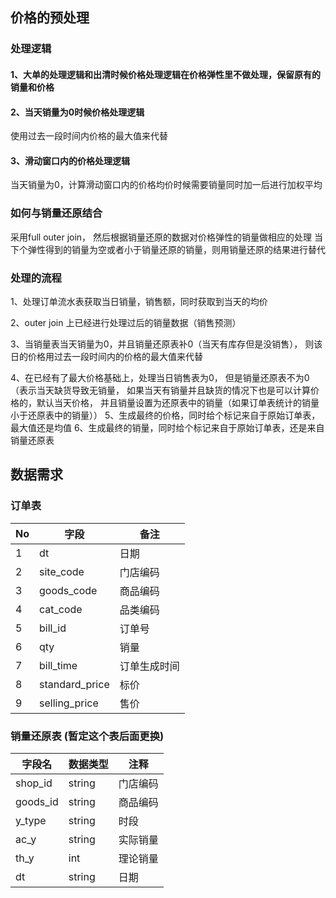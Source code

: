 ## 价格的预处理

### 处理逻辑
#### 1、大单的处理逻辑和出清时候价格处理逻辑在价格弹性里不做处理，保留原有的销量和价格

#### 2、当天销量为0时候价格处理逻辑
使用过去一段时间内价格的最大值来代替
#### 3、滑动窗口内的价格处理逻辑
当天销量为0，计算滑动窗口内的价格均价时候需要销量同时加一后进行加权平均

### 如何与销量还原结合
采用full outer join， 然后根据销量还原的数据对价格弹性的销量做相应的处理
当下个弹性得到的销量为空或者小于销量还原的销量，则用销量还原的结果进行替代

### 处理的流程
1、处理订单流水表获取当日销量，销售额，同时获取到当天的均价

2、outer join 上已经进行处理过后的销量数据（销售预测）

3、当销量表当天销量为0，并且销量还原表补0（当天有库存但是没销售），
则该日的价格用过去一段时间内的价格的最大值来代替

4、在已经有了最大价格基础上，处理当日销售表为0，
但是销量还原表不为0（表示当天缺货导致无销量，
如果当天有销量并且缺货的情况下也是可以计算价格的，默认当天价格，
并且销量设置为还原表中的销量（如果订单表统计的销量小于还原表中的销量））
5、生成最终的价格，同时给个标记来自于原始订单表，最大值还是均值
6、生成最终的销量，同时给个标记来自于原始订单表，还是来自销量还原表
## 数据需求
### 订单表
| No   | 字段           | 备注         |
| ---- | -------------- | ------------ |
| 1    | dt             | 日期         |
| 2    | site_code      | 门店编码     |
| 3    | goods_code     | 商品编码     |
| 4    | cat_code       | 品类编码     |
| 5    | bill_id        | 订单号       |
| 6    | qty            | 销量         |
| 7    | bill_time      | 订单生成时间 |
| 8    | standard_price | 标价         |
| 9    | selling_price  | 售价         |

### 销量还原表 (暂定这个表后面更换)

| 字段名   | 数据类型 | 注释     |
| -------- | -------- | -------- |
| shop_id  | string   | 门店编码 |
| goods_id | string   | 商品编码 |
| y_type   | string   | 时段     |
| ac_y     | string   | 实际销量 |
| th_y     | int      | 理论销量 |
| dt       | string   | 日期     |



